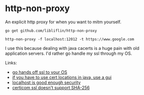 # http-non-proxy
An explicit http proxy for when you want to mitm yourself.

`go get github.com/libliflin/http-non-proxy`

`http-non-proxy -f localhost:12012 -t https://www.google.com`

I use this because dealing with java cacerts is a huge pain with old application servers. I'd rather go handle my ssl through my OS. 

Links:
* [go hands off ssl to your OS](https://github.com/golang/go/blob/master/src/crypto/x509/root_windows.go)
* [if you have to use cert locations in java, use a gui](http://portecle.sourceforge.net/)
* [localhost is good enough security](http://security.stackexchange.com/questions/58261/is-it-secure-to-use-no-authentication-for-services-listening-only-on-localhost)
* [certicom ssl doesn't support SHA-256](https://community.oracle.com/thread/3673769?start=0&tstart=0)
